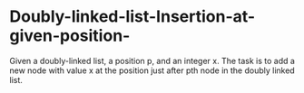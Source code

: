 # Doubly-linked-list-Insertion-at-given-position-
Given a doubly-linked list, a position p, and an integer x. The task is to add a new node with value x at the position just after pth node in the doubly linked list.
